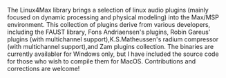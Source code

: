 The Linux4Max library brings a selection of linux audio plugins (mainly focused on dynamic processing and physical modeling) into the Max/MSP environment.
This collection of plugins derive from various developers, including the FAUST library, Fons Andriaensen's plugins, Robin Gareus' plugins (with multichannel support),K.S.Matheussen's radium compressor (with multichannel support),and Zam plugins collection.
The binaries are currently availabler for Windows only, but I have included the source code for those who wish to compile them for MacOS.
Contributions and corrections are welcome!
